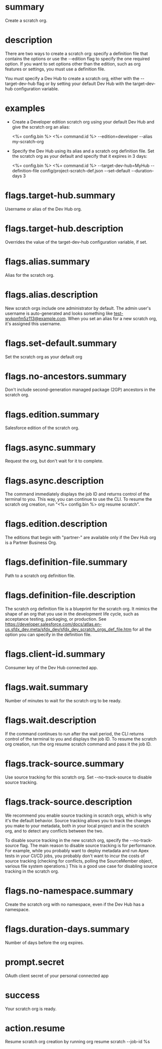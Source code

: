 # summary

Create a scratch org.

# description

There are two ways to create a scratch org: specify a definition file that contains the options or use the --edition flag to specify the one required option. If you want to set options other than the edition, such as org features or settings, you must use a definition file.

You must specify a Dev Hub to create a scratch org, either with the --target-dev-hub flag or by setting your default Dev Hub with the target-dev-hub configuration variable.

# examples

- Create a Developer edition scratch org using your default Dev Hub and give the scratch org an alias:

  <%= config.bin %> <%= command.id %> --edition=developer --alias my-scratch-org

- Specify the Dev Hub using its alias and a scratch org definition file. Set the scratch org as your default and specify that it expires in 3 days:

  <%= config.bin %> <%= command.id %> --target-dev-hub=MyHub --definition-file config/project-scratch-def.json --set-default --duration-days 3

# flags.target-hub.summary

Username or alias of the Dev Hub org.

# flags.target-hub.description

Overrides the value of the target-dev-hub configuration variable, if set.

# flags.alias.summary

Alias for the scratch org.

# flags.alias.description

New scratch orgs include one administrator by default. The admin user's username is auto-generated and looks something like test-wvkpnfm5z113@example.com. When you set an alias for a new scratch org, it's assigned this username.

# flags.set-default.summary

Set the scratch org as your default org

# flags.no-ancestors.summary

Don't include second-generation managed package (2GP) ancestors in the scratch org.

# flags.edition.summary

Salesforce edition of the scratch org.

# flags.async.summary

Request the org, but don't wait for it to complete.

# flags.async.description

The command immediately displays the job ID and returns control of the terminal to you. This way, you can continue to use the CLI. To resume the scratch org creation, run "<%= config.bin %> org resume scratch".

# flags.edition.description

The editions that begin with "partner-" are available only if the Dev Hub org is a Partner Business Org.

# flags.definition-file.summary

Path to a scratch org definition file.

# flags.definition-file.description

The scratch org definition file is a blueprint for the scratch org. It mimics the shape of an org that you use in the development life cycle, such as acceptance testing, packaging, or production. See <https://developer.salesforce.com/docs/atlas.en-us.sfdx_dev.meta/sfdx_dev/sfdx_dev_scratch_orgs_def_file.htm> for all the option you can specify in the definition file.

# flags.client-id.summary

Consumer key of the Dev Hub connected app.

# flags.wait.summary

Number of minutes to wait for the scratch org to be ready.

# flags.wait.description

If the command continues to run after the wait period, the CLI returns control of the terminal to you and displays the job ID. To resume the scratch org creation, run the org resume scratch command and pass it the job ID.

# flags.track-source.summary

Use source tracking for this scratch org. Set --no-track-source to disable source tracking.

# flags.track-source.description

We recommend you enable source tracking in scratch orgs, which is why it's the default behavior. Source tracking allows you to track the changes you make to your metadata, both in your local project and in the scratch org, and to detect any conflicts between the two.

To disable source tracking in the new scratch org, specify the --no-track-source flag. The main reason to disable source tracking is for performance. For example, while you probably want to deploy metadata and run Apex tests in your CI/CD jobs, you probably don't want to incur the costs of source tracking (checking for conflicts, polling the SourceMember object, various file system operations.) This is a good use case for disabling source tracking in the scratch org.

# flags.no-namespace.summary

Create the scratch org with no namespace, even if the Dev Hub has a namespace.

# flags.duration-days.summary

Number of days before the org expires.

# prompt.secret

OAuth client secret of your personal connected app

# success

Your scratch org is ready.

# action.resume

Resume scratch org creation by running org resume scratch --job-id %s
